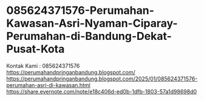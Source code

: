 # 085624371576-Perumahan-Kawasan-Asri-Nyaman-Ciparay-Perumahan-di-Bandung-Dekat-Pusat-Kota
Kontak Kami : 085624371576  https://perumahandpringanbandung.blogspot.com/  https://perumahandpringanbandung.blogspot.com/2025/01/085624371576-perumahan-asri-di-kawasan.html  https://share.evernote.com/note/e18c406d-ed0b-1dfb-1803-57a1d98698d0
